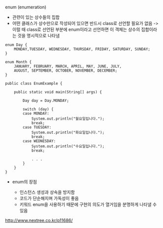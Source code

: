 enum \(enumeration\)

* 관련이 있는 상수들의 집합
* 어떤 클래스가 상수만으로 작성되어 있으면 반드시 class로 선언할 필요가 없음 -&gt; 이럴 때 class로 선언된 부분에 enum이라고 선언하면 이 객체는 상수의 집합이라는 것을 명시적으로 나타냄

```
enum Day {  
    MONDAY,TUESDAY, WEDNESDAY, THURSDAY, FRIDAY, SATURDAY, SUNDAY;
}

enum Month {  
    JANUARY, FEBRUARY, MARCH, APRIL, MAY, JUNE, JULY, 
    AUGUST, SEPTEMBER, OCTOBER, NOVEMBER, DECEMBER;
}

public class EnumExample {

    public static void main(String[] args) {        

        Day day = Day.MONDAY;

        switch (day) {
        case MONDAY:
            System.out.println("월요일입니다.");
            break;
        case TUESDAY:
            System.out.println("화요일입니다.");
            break;
        case WEDNESDAY:
            System.out.println("수요일입니다.");
            break;

            . . .
        }
    }
}
```

* enum의 장점

  * 인스턴스 생성과 상속을 방지함
  * 코드가 단순해지며 가독성이 좋음
  * 키워드 enum을 사용하기 때문에 구현의 의도가 열거임을 분명하게 나타낼 수 있음

http://www.nextree.co.kr/p11686/



